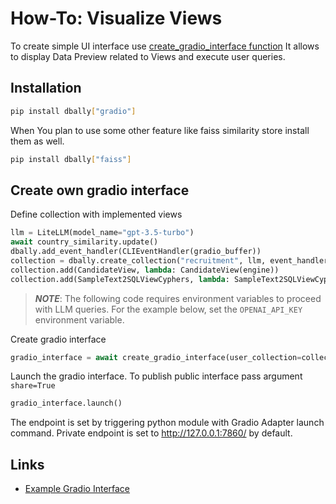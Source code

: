 # How-To: Visualize Views

To create simple UI interface use [create_gradio_interface function](https://github.com/deepsense-ai/db-ally/tree/main/src/dbally/gradio/gradio_interface.py) It allows to display Data Preview related to Views
and execute user queries.

## Installation
```bash
pip install dbally["gradio"]
```
When You plan to use some other feature like faiss similarity store install them as well.

```bash
pip install dbally["faiss"]
```

## Create own gradio interface
Define collection with implemented views

```python
llm = LiteLLM(model_name="gpt-3.5-turbo")
await country_similarity.update()
dbally.add_event_handler(CLIEventHandler(gradio_buffer))
collection = dbally.create_collection("recruitment", llm, event_handlers=[CLIEventHandler()])
collection.add(CandidateView, lambda: CandidateView(engine))
collection.add(SampleText2SQLViewCyphers, lambda: SampleText2SQLViewCyphers(create_freeform_memory_engine()))
```

>_**NOTE**_: The following code requires environment variables to proceed with LLM queries. For the example below, set the
> ```OPENAI_API_KEY``` environment variable.

Create gradio interface
```python
gradio_interface = await create_gradio_interface(user_collection=collection)
```

Launch the gradio interface. To publish public interface pass argument `share=True`
```python
gradio_interface.launch()
```

The endpoint is set by triggering python module with Gradio Adapter launch command.
Private endpoint is set to http://127.0.0.1:7860/ by default.

## Links
* [Example Gradio Interface](https://github.com/deepsense-ai/db-ally/tree/main/examples/visualize_views_code.py)